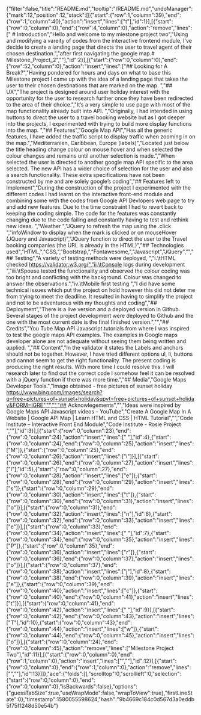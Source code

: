 {"filter":false,"title":"README.md","tooltip":"/README.md","undoManager":{"mark":12,"position":12,"stack":[[{"start":{"row":1,"column":39},"end":{"row":1,"column":40},"action":"insert","lines":["t"],"id":1}],[{"start":{"row":0,"column":0},"end":{"row":4,"column":0},"action":"remove","lines":["  # Introduction","Hello and welcome to my miestone project two","Using and modifying a vareity of codes from the interactive frontend module, I've decide to create a landing page that directs the user to travel agent of their chosen destination.","after first navigating the google map.# Milestone_Project_2",""],"id":2}],[{"start":{"row":0,"column":0},"end":{"row":52,"column":0},"action":"insert","lines":["## Looking for A Break?","Having pondered for hours and days on what to base this Milestone project I came up with the idea of a landing page that takes the user to their chosen destinations that are marked on the map. ","## UX","The project is designed around user holiday interest with the opportunity for the user to research further once they have been redirected to the area of their choice.","It’s a very simple to use page with most of the map functionality already built into API. ","Originally, I had intended in using buttons to direct the user to a travel booking website but as I got deeper into the projects, I experimented with trying to build more display functions into the map. ","## Features","Google Map API","Has all the generic features, I have added the traffic script to display traffic when zooming in on the map.","Mediterranien, Caribbean, Europe (labels)","Located just below the title heading change colour on mouse hover and when selected the colour changes and remains until another selection is made.","When selected the user is directed to another google map API specific to the area selected. The new API has a wider choice of selection for the user and also a search functionality. These extra specifications have not been constructed by me and are solely google’s coding","## Features left to Implement","During the construction of the project I experimented with the different codes I had learnt on the interactive front-end module and combining some with the codes from Google API Devlopers web page to try and add new features.  Due to the time constraint I had to revert back to keeping the coding simple. The code for the features was constantly changing due to the code failing and constantly having to test and rethink new ideas. ","Weather ","JQuery to refresh the map using the .click ","infoWindow to display when the mark is clicked or on mouseHover (JQuery and Javascript)","JQuery function to direct the user to the Travel booking companies (the URL is already in the HTML)","## Technologies used","HTML,","CSS,","Bootstrap,","Fontawesome,","Javascript","JQuery","","## Testing","A variety of testing methods were deployed, ","i.\tHTML checked https://validator.w3.org/","ii.\tConsole logs during development ","iii.\tSpouse tested the functionality and observed the colour coding was too bright and conflicting with the background. Colour was changed to answer the observations.","iv.\tMobile first testing ","I did have some technical issues which put the project on hold however this did not deter me from trying to meet the deadline. It resulted in having to simplify the project and not to be adventurous with my thoughts and coding","## Deployment","There is a live version and a deployed version in Github. Several stages of the project development were deployed to Github and the one with the most current date is the final finished version.","","## Credits","You Tube Map API Javascript tutorials from where I was inspired to test the google maps API examples.  The examples in Google maps developer alone are not adequate without seeing them being written and applied.  ","## Content","In the validator it states the Labels and anchors should not be together. However, I have tried different options ul, li, buttons and cannot seem to get the right functionality. The present coding is producing the right results.  With more time I could resolve this.  I will research later to find out the correct code I somehow feel it can be resolved with a jQuery function if there was more time.","## Media","Google Maps Developer Tools.","Image obtained - free pictures of sunset holiday https://www.bing.com/images/search?q=free+pictures+of+sunset+holiday&qpvt=free+pictures+of+sunset+holiday&FORM=IGRE","","","## Acknowlegements","","Ideas were inspired by Google Maps API Javascript  videos – YouTube","Create A Google Map In A Website | Google API Map | Learn HTML and CSS | HTML Tutorial","","Code Institute – Interactive Front End Module","Code Institute - Rosie Project  ",""],"id":3}],[{"start":{"row":0,"column":23},"end":{"row":0,"column":24},"action":"insert","lines":[" "],"id":4},{"start":{"row":0,"column":24},"end":{"row":0,"column":25},"action":"insert","lines":["M"]},{"start":{"row":0,"column":25},"end":{"row":0,"column":26},"action":"insert","lines":["i"]}],[{"start":{"row":0,"column":26},"end":{"row":0,"column":27},"action":"insert","lines":["l"],"id":5},{"start":{"row":0,"column":27},"end":{"row":0,"column":28},"action":"insert","lines":["e"]},{"start":{"row":0,"column":28},"end":{"row":0,"column":29},"action":"insert","lines":["s"]},{"start":{"row":0,"column":29},"end":{"row":0,"column":30},"action":"insert","lines":["t"]},{"start":{"row":0,"column":30},"end":{"row":0,"column":31},"action":"insert","lines":["o"]}],[{"start":{"row":0,"column":31},"end":{"row":0,"column":32},"action":"insert","lines":["n"],"id":6},{"start":{"row":0,"column":32},"end":{"row":0,"column":33},"action":"insert","lines":["e"]}],[{"start":{"row":0,"column":33},"end":{"row":0,"column":34},"action":"insert","lines":[" "],"id":7},{"start":{"row":0,"column":34},"end":{"row":0,"column":35},"action":"insert","lines":["P"]},{"start":{"row":0,"column":35},"end":{"row":0,"column":36},"action":"insert","lines":["r"]},{"start":{"row":0,"column":36},"end":{"row":0,"column":37},"action":"insert","lines":["o"]}],[{"start":{"row":0,"column":37},"end":{"row":0,"column":38},"action":"insert","lines":["j"],"id":8},{"start":{"row":0,"column":38},"end":{"row":0,"column":39},"action":"insert","lines":["e"]},{"start":{"row":0,"column":39},"end":{"row":0,"column":40},"action":"insert","lines":["c"]},{"start":{"row":0,"column":40},"end":{"row":0,"column":41},"action":"insert","lines":["t"]}],[{"start":{"row":0,"column":41},"end":{"row":0,"column":42},"action":"insert","lines":[" "],"id":9}],[{"start":{"row":0,"column":42},"end":{"row":0,"column":43},"action":"insert","lines":["T"],"id":10},{"start":{"row":0,"column":43},"end":{"row":0,"column":44},"action":"insert","lines":["w"]},{"start":{"row":0,"column":44},"end":{"row":0,"column":45},"action":"insert","lines":["o"]}],[{"start":{"row":0,"column":24},"end":{"row":0,"column":45},"action":"remove","lines":["Milestone Project Two"],"id":11}],[{"start":{"row":0,"column":0},"end":{"row":1,"column":0},"action":"insert","lines":["",""],"id":12}],[{"start":{"row":0,"column":0},"end":{"row":1,"column":0},"action":"remove","lines":["",""],"id":13}]]},"ace":{"folds":[],"scrolltop":0,"scrollleft":0,"selection":{"start":{"row":0,"column":0},"end":{"row":0,"column":0},"isBackwards":false},"options":{"guessTabSize":true,"useWrapMode":false,"wrapToView":true},"firstLineState":0},"timestamp":1580055598624,"hash":"9b4669c184c0d567d3a0eddb5f75f1248d50e54b"}